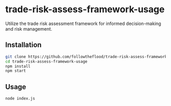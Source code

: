 # trade-risk-assess-framework-usage

Utilize the trade risk assessment framework for informed decision-making and risk management.

## Installation

```bash
git clone https://github.com/followtheflood/trade-risk-assess-framework-usage.git
cd trade-risk-assess-framework-usage
npm install
npm start
```

## Usage
```bash
node index.js
```
